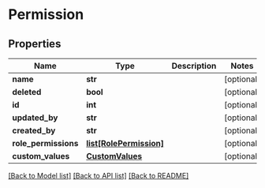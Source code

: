 # Permission

## Properties
Name | Type | Description | Notes
------------ | ------------- | ------------- | -------------
**name** | **str** |  | [optional] 
**deleted** | **bool** |  | [optional] 
**id** | **int** |  | [optional] 
**updated_by** | **str** |  | [optional] 
**created_by** | **str** |  | [optional] 
**role_permissions** | [**list[RolePermission]**](RolePermission.md) |  | [optional] 
**custom_values** | [**CustomValues**](CustomValues.md) |  | [optional] 

[[Back to Model list]](../README.md#documentation-for-models) [[Back to API list]](../README.md#documentation-for-api-endpoints) [[Back to README]](../README.md)

